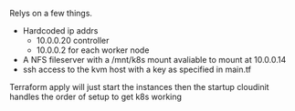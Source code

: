 Relys on a few things.

- Hardcoded ip addrs
  - 10.0.0.20 controller
  - 10.0.0.2<number> for each worker node
- A NFS fileserver with a /mnt/k8s mount avaliable to mount at 10.0.0.14
- ssh access to the kvm host with a key as specified in main.tf

Terraform apply will just start the instances then the startup cloudinit handles the order of setup to get k8s working
